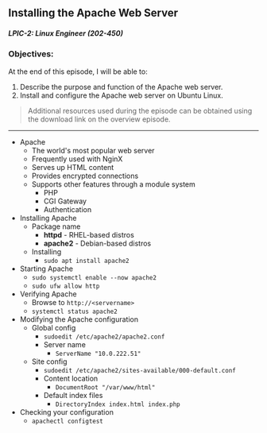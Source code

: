 ## Installing the Apache Web Server  
##### LPIC-2: Linux Engineer (202-450)  

### Objectives:  

At the end of this episode, I will be able to:  

1. Describe the purpose and function of the Apache web server. 
2. Install and configure the Apache web server on Ubuntu Linux. 

>Additional resources used during the episode can be obtained using the download link on the overview episode.  

-----------------------------------------------------------

* Apache
	+ The world's most popular web server
	+ Frequently used with NginX
	+ Serves up HTML content
	+ Provides encrypted connections
	+ Supports other features through a module system
		- PHP
		- CGI Gateway
		- Authentication
* Installing Apache
	+ Package name
		- **httpd** - RHEL-based distros
		- **apache2** - Debian-based distros
	+ Installing
		- `sudo apt install apache2`
* Starting Apache
	+ `sudo systemctl enable --now apache2`
	+ `sudo ufw allow http`
* Verifying Apache
	+ Browse to `http://<servername>`
	+ `systemctl status apache2`
* Modifying the Apache configuration
	+ Global config
		- `sudoedit /etc/apache2/apache2.conf`
		- Server name
			+ `ServerName "10.0.222.51"`
	+ Site config
		- `sudoedit /etc/apache2/sites-available/000-default.conf`
		- Content location
			+ `DocumentRoot "/var/www/html"`
		- Default index files
			+ `DirectoryIndex index.html index.php`
* Checking your configuration
	+ `apachectl configtest`
